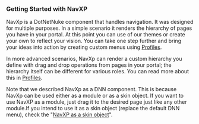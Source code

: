 ### Getting Started with NavXP

NavXp is a DotNetNuke component that handles navigation. It was designed for multiple purposes. In a simple scenario it renders the hierarchy of pages you have in your portal. At this point you can use of our themes or create your own to reflect your vision. You can take one step further and bring your ideas into action by creating custom menus using [Profiles](/profiles.md).

In more advanced scenarios, NavXp can render a custom hierarchy you define with drag and drop operations from pages in your portal; the hierarchy itself can be different for various roles. You can read more about this in [Profiles](/profiles.md).

Note that we described NavXp as a DNN component. This is because NavXp can be used either as a module or as a skin object. If you want to use NavXP as a module, just drag it to the desired page just like any other module.If you intend to use it as a skin object \(replace the default DNN menu\), check the "[NavXP as a skin object](/navxp_as_a_skin_object.md "NavXP as a skin object")".

